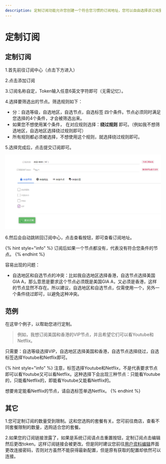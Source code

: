 ```yaml
---
description: 定制订阅功能允许您创建一个符合您习惯的订阅地址，您可以自由选择该订阅里包含哪些地区、用途的节点，以方便使用。
---
```


# 定制订阅

## 定制订阅

1.首先前往订阅中心（点击下方进入）

2.点击添加订阅

3.订阅名称自定，Token输入任意6英文字符即可（无需记忆）。

4.选择要筛选出的节点。筛选规则如下：

* 分：自选等级，自选地区，自选节点，自选标签 四个条件。节点必须同时满足您选择的4个条件，才会被筛选出来。
* 如果您不想使用某个条件， 在对应规则选择：**绕过规则** 即可。（例如我不想筛选地区，自选地区选择绕过规则即可）
* 所有规则都必须被选择，不想使用这个规则，就选择绕过规则即可。

5.选择完成后，点击提交订阅即可。

![](../.gitbook/assets/snipaste_2019-06-09_18-27-59.png)

6.然后会自动跳转回订阅中心，点击查看按钮，即可查看订阅地址。

{% hint style="info" %}
订阅后如果一个节点都没有，代表没有符合您条件的节点。
{% endhint %}

容易出现的问题：

* 自选地区和自选节点的冲突：比如我自选地区选择香港，自选节点选择美国GIA A，那么意思是要求这个节点必须既是美国GIA A，又必须是香港，这样的节点显然不存在。所以建议，自选地区和自选节点，仅需使用一个，另外一个条件绕过即可，以避免这种冲突。

## 范例

在这举个例子，以帮助您进行定制。

> 例如，我想订阅美国和香港的VIP节点，并且希望它们可以看Youtube和Netflix。

只需要：自选等级选择VIP，自选地区选择美国和香港，自选节点选择绕过，自选标签选择Youtube和Netflix即可。

{% hint style="info" %}
注意，标签选择Youtube和Netflix，不是代表要求节点即可以看Youtube又可以看Netflix。这种选择下会出现三种节点：只能看Youtube的，只能看Netflix的，即能看Youtube又能看Netflix的。

想要肯定能看Netflix的节点，请自选标签单选Netflix。
{% endhint %}

## 其它

1.您可定制订阅的数量受到限制。这和您选购的套餐有关。您可前往商店，查看不同套餐限制的数量，选购适合您的套餐。

2.如果您的订阅链接泄露了，如果是系统订阅请点击重置按钮，定制订阅点击编辑然后更改token。这样订阅链接会被更改。但是同时建议您前往[用户资料编辑](http://www.cttz.xyz/user/edit)界面更改连接密码，否则对方虽然不能获得最新配置，但是原有获取的配置却依然可以连接。

